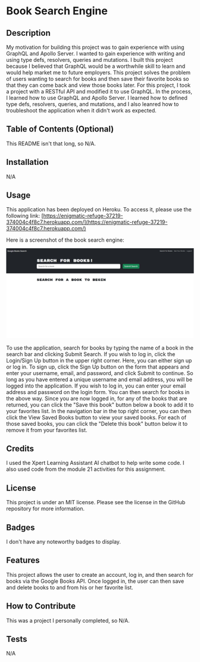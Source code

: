 # Book Search Engine

## Description

My motivation for building this project was to gain experience with using GraphQL and Apollo Server.  I wanted to gain experience with writing and using type defs, resolvers, queries and mutations.  I built this project because I believed that GraphQL would be a worthwhile skill to learn and would help market me to future employers.  This project solves the problem of users wanting to search for books and then save their favorite books so that they can come back and view those books later.  For this project, I took a project with a RESTful API and modified it to use GraphQL.  In the process, I learned how to use GraphQL and Apollo Server.  I learned how to defined type defs, resolvers, queries, and mutations, and I also leanred how to troubleshoot the application when it didn't work as expected.

## Table of Contents (Optional)

This README isn't that long, so N/A.

## Installation

N/A

## Usage

This application has been deployed on Heroku.  To access it, please use the following link: [https://enigmatic-refuge-37219-374004c4f8c7.herokuapp.com/](https://enigmatic-refuge-37219-374004c4f8c7.herokuapp.com/)

Here is a screenshot of the book search engine:

![A screenshot of the book search engine](./client/public/assets/images/book-search-engine-screenshot.JPG)

To use the application, search for books by typing the name of a book in the search bar and clicking Submit Search.  If you wish to log in, click the Login/Sign Up button in the upper right corner.  Here, you can either sign up or log in.  To sign up, click the Sign Up button on the form that appears and enter your username, email, and password, and click Submit to continue.  So long as you have entered a unique username and email address, you will be logged into the application.  If you wish to log in, you can enter your email address and password on the login form.  You can then search for books in the above way.  Since you are now logged in, for any of the books that are returned, you can click the "Save this book" button below a book to add it to your favorites list.  In the navigation bar in the top right corner, you can then click the View Saved Books button to view your saved books.  For each of those saved books, you can click the "Delete this book" button below it to remove it from your favorites list.

## Credits

I used the Xpert Learning Assistant AI chatbot to help write some code.  I also used code from the module 21 activities for this assignment.

## License

This project is under an MIT license.  Please see the license in the GitHub repository for more information.

## Badges

I don't have any noteworthy badges to display.

## Features

This project allows the user to create an account, log in, and then search for books via the Google Books API.  Once logged in, the user can then save and delete books to and from his or her favorite list.

## How to Contribute

This was a project I personally completed, so N/A.

## Tests

N/A

